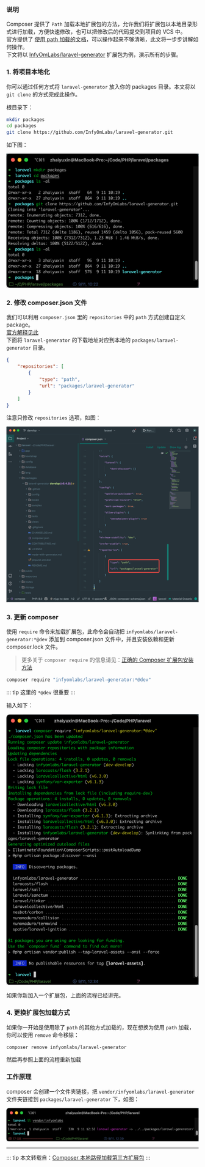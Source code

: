 ### 说明
Composer 提供了 `Path` 加载本地扩展包的方法，允许我们将扩展包以本地目录形式进行加载，方便快速修改，也可以把修改后的代码提交到项目的 VCS 中。  
官方提供了 [使用 path 加载的文档](https://getcomposer.org/doc/05-repositories.md#path)，可以操作起来不够清晰，此文将一步步讲解如何操作。  
下文将以 [InfyOmLabs/laravel-generator](https://github.com/InfyOmLabs/laravel-generator) 扩展包为例，演示所有的步骤。

### 1. 将项目本地化
你可以通过任何方式将 `laravel-generator` 放入你的 packages 目录。本文将以 `git clone` 的方式完成此操作。

根目录下：
```bash
mkdir packages
cd packages
git clone https://github.com/InfyOmLabs/laravel-generator.git
```
如下图：

![file](/images/Composer本地路径加载第三方扩展包/laravel-generator-localization.png)

### 2. 修改 composer.json 文件

我们可以利用 `composer.json` 里的 `repositories` 中的 `path` 方式创建自定义 package。<br>
[官方解释见此](https://getcomposer.org/doc/05-repositories.md#path)<br>
下面将 `laravel-generator` 的下载地址对应到本地的 `packages/laravel-generator` 目录。

```json
{
    "repositories": [
        {
            "type": "path",
            "url": "packages/laravel-generator"
        }
    ]
}
```

注意只修改 `repositories` 选项，如图：

![file](/images/Composer本地路径加载第三方扩展包/composer-json.png)

### 3. 更新 composer

使用 `require` 命令来加载扩展包，此命令会自动把 `infyomlabs/laravel-generator:*@dev` 添加到 composer.json 文件中，并且安装依赖和更新 composer.lock 文件。

> 更多关于 `composer require` 的信息请见：[正确的 Composer 扩展包安装方法](https://learnku.com/php/t/1901/correct-method-for-installing-composer-expansion-pack)

```bash
composer require "infyomlabs/laravel-generator:*@dev"
```

::: tip 
这里的 `*@dev` 很重要
:::

输入如下：

![file](/images/Composer本地路径加载第三方扩展包/require.png)

如果你新加入一个扩展包，上面的流程已经讲完。

### 4. 更换扩展包加载方式

如果你一开始是使用除了 `path` 的其他方式加载的，现在想换为使用 `path` 加载，你可以使用 `remove` 命令移除：

```bash
composer remove infyomlabs/laravel-generator
```

然后再参照上面的流程重新加载

### 工作原理

composer 会创建一个文件夹链接，把 `vendor/infyomlabs/laravel-generator` 文件夹链接到 `packages/laravel-generator` 下，如图：

![file](/images/Composer本地路径加载第三方扩展包/link.png)

---

::: tip
本文转载自：[Composer 本地路径加载第三方扩展包](https://learnku.com/laravel/t/1999/composer-local-path-loading-third-party-extension-pack)
:::